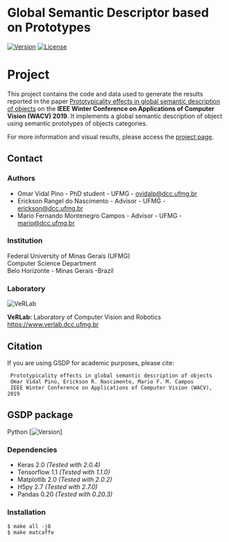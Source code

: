 # Global Semantic Descriptor based on Prototypes
[![Version](https://img.shields.io/badge/version-1.0-brightgreen.svg)](https://www.verlab.dcc.ufmg.br/global-semantic-description)
[![License](https://img.shields.io/badge/license-GPL--3.0-blue.svg)](LICENSE)

# Project #

This project contains the code and data used to generate the results reported in the paper [Prototypicality effects in global semantic description of objects](https://www.verlab.dcc.ufmg.br/global-semantic-description/wacv2019/) on the **IEEE Winter Conference on Applications of Computer Vision (WACV) 2019**. It implements a global semantic description of object using semantic prototypes of objects categories.

For more information and visual results, please access the [project page](https://www.verlab.dcc.ufmg.br/global-semantic-description/).

## Contact ##

### Authors ###

* Omar Vidal Pino - PhD student - UFMG - ovidalp@dcc.ufmg.br
* Erickson Rangel do Nascimento - Advisor - UFMG - erickson@dcc.ufmg.br
* Mario Fernando Montenegro Campos - Advisor - UFMG - mario@dcc.ufmg.br

### Institution ###

Federal University of Minas Gerais (UFMG)  
Computer Science Department  
Belo Horizonte - Minas Gerais -Brazil 

### Laboratory ###

![VeRLab](https://www.dcc.ufmg.br/dcc/sites/default/files/public/verlab-logo.png)

**VeRLab:** Laboratory of Computer Vision and Robotics   
https://www.verlab.dcc.ufmg.br

## Citation ##

If you are using GSDP for academic purposes, please cite:

     Prototypicality effects in global semantic description of objects
     Omar Vidal Pino, Erickson R. Nascimento, Mario F. M. Campos
     IEEE Winter Conference on Applications of Computer Vision (WACV), 2019
     

## GSDP package ##
Python [![ Version](https://img.shields.io/badge/version-3.0-brightgreen.svg)]
### Dependencies ###

* Keras 2.0  _(Tested with 2.0.4)_  
* Tensorflow 1.1 _(Tested with 1.1.0)_
* Matplotlib 2.0 _(Tested with 2.0.2)_  
* H5py 2.7 _(Tested with 2.7.0)_ 
* Pandas 0.20 _(Tested with 0.20.3)_ 

### Installation ###

    $ make all -j8
    $ make matcaffe

